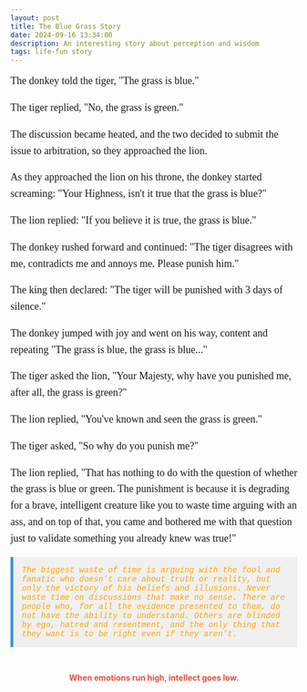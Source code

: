 ```yaml
---
layout: post
title: The Blue Grass Story
date: 2024-09-16 13:34:00
description: An interesting story about perception and wisdom
tags: life-fun story
---
```



<div style="font-family: 'Georgia', serif; font-size: 18px; line-height: 1.6;">
The donkey told the tiger, "The grass is blue."<br>

The tiger replied, "No, the grass is green."<br>

The discussion became heated, and the two decided to submit the issue to arbitration, so they approached the lion.<br>

As they approached the lion on his throne, the donkey started screaming: "Your Highness, isn't it true that the grass is blue?"<br>

The lion replied: "If you believe it is true, the grass is blue."<br>

The donkey rushed forward and continued: "The tiger disagrees with me, contradicts me and annoys me. Please punish him."<br>

The king then declared: "The tiger will be punished with 3 days of silence."<br>

The donkey jumped with joy and went on his way, content and repeating "The grass is blue, the grass is blue..."<br>

The tiger asked the lion, "Your Majesty, why have you punished me, after all, the grass is green?"<br>

The lion replied, "You've known and seen the grass is green."<br>

The tiger asked, "So why do you punish me?"<br>

The lion replied, "That has nothing to do with the question of whether the grass is blue or green. The punishment is because it is degrading for a brave, intelligent creature like you to waste time arguing with an ass, and on top of that, you came and bothered me with that question just to validate something you already knew was true!"
</div>

<div style="font-family: 'Courier New', Courier, monospace; font-style: italic; background-color: #f0f0f0; padding: 15px; border-left: 5px solid #3498db;color:orange">
The biggest waste of time is arguing with the fool and fanatic who doesn't care about truth or reality, but only the victory of his beliefs and illusions. Never waste time on discussions that make no sense. There are people who, for all the evidence presented to them, do not have the ability to understand. Others are blinded by ego, hatred and resentment, and the only thing that they want is to be right even if they aren't.
</div>

&nbsp;

<div style="font-weight: bold;text-align: center; 
  color: #e74c3c;">When emotions run high, intellect goes low.</div>

